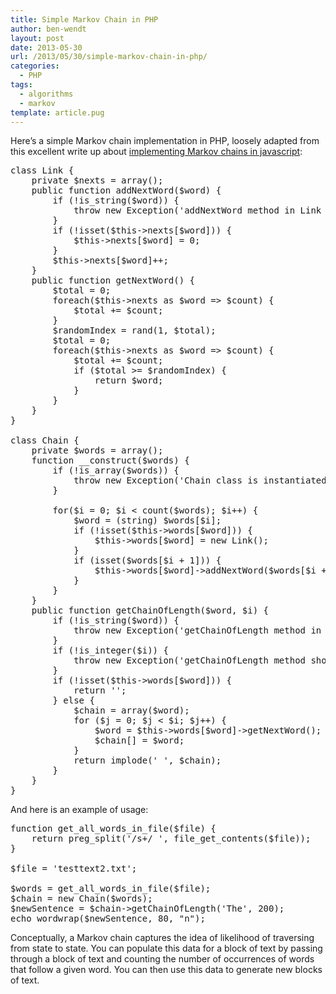 ```yaml
---
title: Simple Markov Chain in PHP
author: ben-wendt
layout: post
date: 2013-05-30
url: /2013/05/30/simple-markov-chain-in-php/
categories:
  - PHP
tags:
  - algorithms
  - markov
template: article.pug
---
```

Here&#8217;s a simple Markov chain implementation in PHP, loosely adapted from this excellent write up about [implementing Markov chains in javascript][1]:

<pre class="brush: php; title: ; notranslate" title="">class Link {
	private $nexts = array();
	public function addNextWord($word) {
		if (!is_string($word)) {
			throw new Exception('addNextWord method in Link class is run with an string parameter');
		}
		if (!isset($this-&gt;nexts[$word])) {
			$this-&gt;nexts[$word] = 0;
		}
		$this-&gt;nexts[$word]++;
	}
	public function getNextWord() {
		$total = 0;
		foreach($this-&gt;nexts as $word =&gt; $count) {
			$total += $count;
		}
		$randomIndex = rand(1, $total);
		$total = 0;
		foreach($this-&gt;nexts as $word =&gt; $count) {
			$total += $count;
			if ($total &gt;= $randomIndex) {
				return $word;
			}
		}
	}
}

class Chain {
	private $words = array();
	function __construct($words) {
		if (!is_array($words)) {
			throw new Exception('Chain class is instantiated with an array');
		}
		
		for($i = 0; $i &lt; count($words); $i++) {
			$word = (string) $words[$i];
			if (!isset($this-&gt;words[$word])) {
				$this-&gt;words[$word] = new Link();
			}
			if (isset($words[$i + 1])) {
				$this-&gt;words[$word]-&gt;addNextWord($words[$i + 1]);
			}
		}
	}
	public function getChainOfLength($word, $i) {
		if (!is_string($word)) {
			throw new Exception('getChainOfLength method in Chain class is run with an string parameter');
		}
		if (!is_integer($i)) {
			throw new Exception('getChainOfLength method should be called with an integer');
		}
		if (!isset($this-&gt;words[$word])) {
			return '';
		} else {
			$chain = array($word);
			for ($j = 0; $j &lt; $i; $j++) {
				$word = $this-&gt;words[$word]-&gt;getNextWord();
				$chain[] = $word;
			}
			return implode(' ', $chain);
		}
	}
}
</pre>

And here is an example of usage:

<pre class="brush: php; title: ; notranslate" title="">function get_all_words_in_file($file) {
	return preg_split('/s+/ ', file_get_contents($file));
}

$file = 'testtext2.txt';

$words = get_all_words_in_file($file);
$chain = new Chain($words);
$newSentence = $chain-&gt;getChainOfLength('The', 200);
echo wordwrap($newSentence, 80, "n");
</pre>

Conceptually, a Markov chain captures the idea of likelihood of traversing from state to state. You can populate this data for a block of text by passing through a block of text and counting the number of occurrences of words that follow a given word. You can then use this data to generate new blocks of text.

 [1]: http://blog.javascriptroom.com/2013/01/21/markov-chains/
